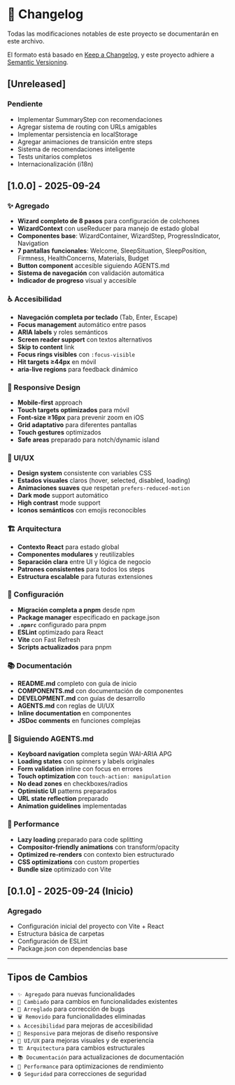 # 🔄 Changelog

Todas las modificaciones notables de este proyecto se documentarán en este archivo.

El formato está basado en [Keep a Changelog](https://keepachangelog.com/en/1.0.0/),
y este proyecto adhiere a [Semantic Versioning](https://semver.org/spec/v2.0.0.html).

## [Unreleased]

### Pendiente
- Implementar SummaryStep con recomendaciones
- Agregar sistema de routing con URLs amigables
- Implementar persistencia en localStorage
- Agregar animaciones de transición entre steps
- Sistema de recomendaciones inteligente
- Tests unitarios completos
- Internacionalización (i18n)

## [1.0.0] - 2025-09-24

### ✨ Agregado
- **Wizard completo de 8 pasos** para configuración de colchones
- **WizardContext** con useReducer para manejo de estado global
- **Componentes base**: WizardContainer, WizardStep, ProgressIndicator, Navigation
- **7 pantallas funcionales**: Welcome, SleepSituation, SleepPosition, Firmness, HealthConcerns, Materials, Budget
- **Button component** accesible siguiendo AGENTS.md
- **Sistema de navegación** con validación automática
- **Indicador de progreso** visual y accesible

### ♿ Accesibilidad
- **Navegación completa por teclado** (Tab, Enter, Escape)
- **Focus management** automático entre pasos
- **ARIA labels** y roles semánticos
- **Screen reader support** con textos alternativos
- **Skip to content** link
- **Focus rings visibles** con `:focus-visible`
- **Hit targets ≥44px** en móvil
- **aria-live regions** para feedback dinámico

### 📱 Responsive Design
- **Mobile-first** approach
- **Touch targets optimizados** para móvil
- **Font-size ≥16px** para prevenir zoom en iOS
- **Grid adaptativo** para diferentes pantallas
- **Touch gestures** optimizados
- **Safe areas** preparado para notch/dynamic island

### 🎨 UI/UX
- **Design system** consistente con variables CSS
- **Estados visuales** claros (hover, selected, disabled, loading)
- **Animaciones suaves** que respetan `prefers-reduced-motion`
- **Dark mode** support automático
- **High contrast** mode support
- **Iconos semánticos** con emojis reconocibles

### 🏗️ Arquitectura
- **Contexto React** para estado global
- **Componentes modulares** y reutilizables
- **Separación clara** entre UI y lógica de negocio
- **Patrones consistentes** para todos los steps
- **Estructura escalable** para futuras extensiones

### 🔧 Configuración
- **Migración completa a pnpm** desde npm
- **Package manager** especificado en package.json
- **`.npmrc`** configurado para pnpm
- **ESLint** optimizado para React
- **Vite** con Fast Refresh
- **Scripts actualizados** para pnpm

### 📚 Documentación
- **README.md** completo con guía de inicio
- **COMPONENTS.md** con documentación de componentes
- **DEVELOPMENT.md** con guías de desarrollo
- **AGENTS.md** con reglas de UI/UX
- **Inline documentation** en componentes
- **JSDoc comments** en funciones complejas

### 🎯 Siguiendo AGENTS.md
- **Keyboard navigation** completa según WAI-ARIA APG
- **Loading states** con spinners y labels originales
- **Form validation** inline con focus en errores
- **Touch optimization** con `touch-action: manipulation`
- **No dead zones** en checkboxes/radios
- **Optimistic UI** patterns preparados
- **URL state reflection** preparado
- **Animation guidelines** implementadas

### 🚀 Performance
- **Lazy loading** preparado para code splitting
- **Compositor-friendly animations** con transform/opacity
- **Optimized re-renders** con contexto bien estructurado
- **CSS optimizations** con custom properties
- **Bundle size** optimizado con Vite

## [0.1.0] - 2025-09-24 (Inicio)

### Agregado
- Configuración inicial del proyecto con Vite + React
- Estructura básica de carpetas
- Configuración de ESLint
- Package.json con dependencias base

---

## Tipos de Cambios

- `✨ Agregado` para nuevas funcionalidades
- `🔧 Cambiado` para cambios en funcionalidades existentes  
- `🐛 Arreglado` para corrección de bugs
- `🗑️ Removido` para funcionalidades eliminadas
- `♿ Accesibilidad` para mejoras de accesibilidad
- `📱 Responsive` para mejoras de diseño responsive
- `🎨 UI/UX` para mejoras visuales y de experiencia
- `🏗️ Arquitectura` para cambios estructurales
- `📚 Documentación` para actualizaciones de documentación
- `🚀 Performance` para optimizaciones de rendimiento
- `🔒 Seguridad` para correcciones de seguridad